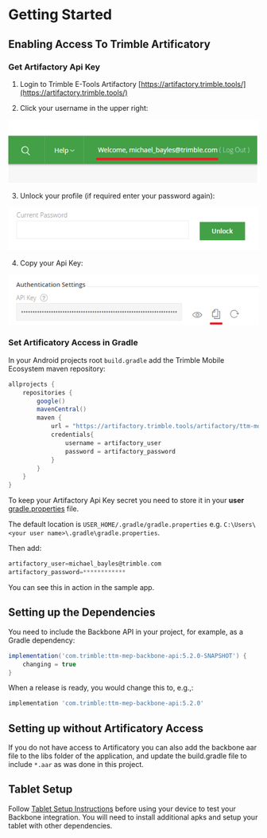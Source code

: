 # Getting Started

## Enabling Access To Trimble Artificatory

### Get Artifactory Api Key


1. Login to Trimble E-Tools Artifactory [https://artifactory.trimble.tools/](https://artifactory.trimble.tools/)  

2. Click your username in the upper right:

![alt text](./img/profile.png "Artifactory profile link")

3. Unlock your profile (if required enter your password again):

![alt text](./img/unlock.png "Artifactory unlock button")

4. Copy your Api Key:

![alt text](./img/api-key.png "Artifactory api key")


### Set Artificatory Access in Gradle

In your Android projects root `build.gradle` add the Trimble Mobile Ecosystem maven repository:
```groovy
allprojects {
    repositories {
        google()
        mavenCentral()
        maven {
            url = "https://artifactory.trimble.tools/artifactory/ttm-mobile-ecosystem-maven"
            credentials{
                username = artifactory_user
                password = artifactory_password
            }
        }
    }
}
```

To keep your Artifactory Api Key secret you need to store it in your **user** [gradle.properties](https://docs.gradle.org/current/userguide/build_environment.html#sec:gradle_configuration_properties) file.

The default location is `USER_HOME/.gradle/gradle.properties` e.g. `C:\Users\<your user name>\.gradle\gradle.properties`.

Then add:
```groovy
artifactory_user=michael_bayles@trimble.com
artifactory_password=************
```

You can see this in action in the sample app.

## Setting up the Dependencies

You need to include the Backbone API in your project, for example, as a Gradle dependency:
```groovy
implementation('com.trimble:ttm-mep-backbone-api:5.2.0-SNAPSHOT') {
    changing = true
}
```
When a release is ready, you would change this to, e.g.,:
```groovy
implementation 'com.trimble:ttm-mep-backbone-api:5.2.0' 
```

## Setting up without Artificatory Access

If you do not have access to Artificatory you can also add the backbone aar file to the libs folder of the application, 
and update the build.gradle file to include `*.aar` as was done in this project. 

## Tablet Setup

Follow [Tablet Setup Instructions](https://confluence.trimble.tools/pages/viewpage.action?spaceKey=MAINE&title=Android+Developers%3A+Get+Started+with+Instinct+Platform+Core+Apps+and+Libraries) before using your device to test your Backbone integration. You will need to install additional apks and setup your tablet with other dependencies.


